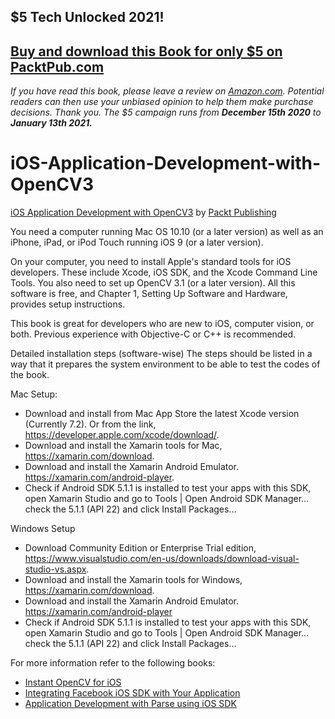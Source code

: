 ## $5 Tech Unlocked 2021!
[Buy and download this Book for only $5 on PacktPub.com](https://www.packtpub.com/product/ios-application-development-with-opencv-3/9781785289491)
-----
*If you have read this book, please leave a review on [Amazon.com](https://www.amazon.com/gp/product/1785289497).     Potential readers can then use your unbiased opinion to help them make purchase decisions. Thank you. The $5 campaign         runs from __December 15th 2020__ to __January 13th 2021.__*

# iOS-Application-Development-with-OpenCV3
[iOS Application Development with OpenCV3](https://www.packtpub.com/application-development/ios-application-development-opencv?utm_source=GitHub&utm_medium=repository&utm_campaign=9781785289491) by [Packt Publishing](https://www.packtpub.com/)

You need a computer running Mac OS 10.10 (or a later version) as well as an iPhone, iPad, or iPod Touch running iOS 9 (or a later version).

On your computer, you need to install Apple's standard tools for iOS developers. These include Xcode, iOS SDK, and the Xcode Command Line Tools. You also need to set up OpenCV 3.1 (or a later version). All this software is free, and Chapter 1, Setting Up Software and Hardware, provides setup instructions.

This book is great for developers who are new to iOS, computer vision, or both.
Previous experience with Objective-C or C++ is recommended.

Detailed installation steps (software-wise)
The steps should be listed in a way that it prepares the system environment to be able to test the codes of the book.

Mac Setup:
* Download and install from Mac App Store the latest Xcode version (Currently 7.2). Or from the link, https://developer.apple.com/xcode/download/.
* Download and install the Xamarin tools for Mac, https://xamarin.com/download.
* Download and install the Xamarin Android Emulator. https://xamarin.com/android-player.
* Check if Android SDK 5.1.1 is installed to test your apps with this SDK, open Xamarin Studio and go to Tools | Open Android SDK Manager… check the 5.1.1 (API 22) and click Install Packages…


Windows Setup
* Download Community Edition or Enterprise Trial edition, https://www.visualstudio.com/en-us/downloads/download-visual-studio-vs.aspx.
* Download and install the Xamarin tools for Windows, https://xamarin.com/download.
* Download and install the Xamarin Android Emulator. https://xamarin.com/android-player
* Check if Android SDK 5.1.1 is installed to test your apps with this SDK, open Xamarin Studio and go to Tools | Open Android SDK Manager… check the 5.1.1 (API 22) and click Install Packages…

For more information refer to the following books:
* [Instant OpenCV for iOS](https://www.packtpub.com/application-development/instant-opencv-ios?utm_source=GitHub&utm_medium=repository&utm_campaign=9781782163848)
* [Integrating Facebook iOS SDK with Your Application](https://www.packtpub.com/web-development/integrating-facebook-ios-sdk-your-application?utm_source=GitHub&utm_medium=repository&utm_campaign=9781782168430)
* [Application Development with Parse using iOS SDK](https://www.packtpub.com/application-development/application-development-parse-using-ios-sdk?utm_source=GitHub&utm_medium=repository&utm_campaign=9781783550333)
